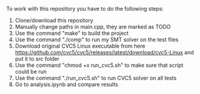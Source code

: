 To work with this repository you have to do the following steps:
1) Clone/download this repository
2) Manually change paths in main.cpp, they are marked as TODO
3) Use the command "make" to build the project
4) Use the command "./comp" to run my SMT solver on the test files
5) Download original CVC5 Linux executable from here https://github.com/cvc5/cvc5/releases/latest/download/cvc5-Linux and put it to src folder
6) Use the command "chmod +x run_cvc5.sh" to make sure that script could be run
7) Use the command "./run_cvc5.sh" to run CVC5 solver on all tests
8) Go to analysis.ipynb and compare results
